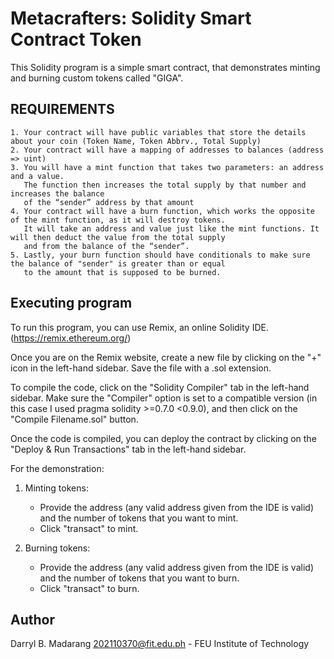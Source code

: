 # Metacrafters: Solidity Smart Contract Token

This Solidity program is a simple smart contract, that demonstrates minting and burning custom tokens called "GIGA".

## REQUIREMENTS

    1. Your contract will have public variables that store the details about your coin (Token Name, Token Abbrv., Total Supply)
    2. Your contract will have a mapping of addresses to balances (address => uint)
    3. You will have a mint function that takes two parameters: an address and a value. 
       The function then increases the total supply by that number and increases the balance 
       of the “sender” address by that amount
    4. Your contract will have a burn function, which works the opposite of the mint function, as it will destroy tokens. 
       It will take an address and value just like the mint functions. It will then deduct the value from the total supply 
       and from the balance of the “sender”.
    5. Lastly, your burn function should have conditionals to make sure the balance of "sender" is greater than or equal 
       to the amount that is supposed to be burned.

## Executing program

To run this program, you can use Remix, an online Solidity IDE. (https://remix.ethereum.org/)

Once you are on the Remix website, create a new file by clicking on the "+" icon in the left-hand sidebar. Save the file with a .sol extension.

To compile the code, click on the "Solidity Compiler" tab in the left-hand sidebar. Make sure the "Compiler" option is set to a compatible version (in this case I used pragma solidity >=0.7.0 <0.9.0), and then click on the "Compile Filename.sol" button.

Once the code is compiled, you can deploy the contract by clicking on the "Deploy & Run Transactions" tab in the left-hand sidebar.

For the demonstration:

  1. Minting tokens:
     - Provide the address (any valid address given from the IDE is valid) and the number of tokens that you want to mint.
     - Click "transact" to mint.

  2. Burning tokens:
     - Provide the address (any valid address given from the IDE is valid) and the number of tokens that you want to burn.
     - Click "transact" to burn.

## Author

Darryl B. Madarang 202110370@fit.edu.ph - FEU Institute of Technology
